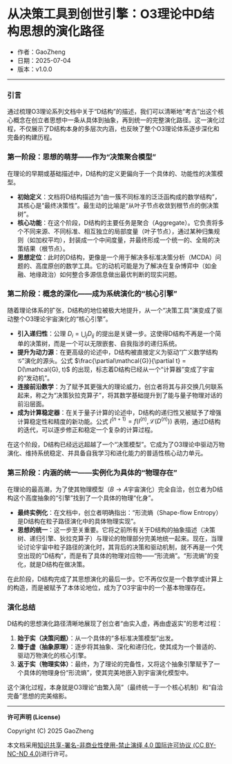 # **从决策工具到创世引擎：O3理论中D结构思想的演化路径**

- 作者：GaoZheng
- 日期：2025-07-04
- 版本：v1.0.0

---

### 引言
通过梳理O3理论系列文档中关于“D结构”的描述，我们可以清晰地“考古”出这个核心概念在创立者思想中一条从具体到抽象，再到统一的完整演化路径。这一演化过程，不仅展示了D结构本身的多层次内涵，也反映了整个O3理论体系逐步深化和完备的构建历程。

### 第一阶段：思想的萌芽——作为“决策聚合模型”
在理论的早期或基础描述中，D结构的定义更偏向于一个具体的、功能性的决策模型。

* **初始定义**：文档将D结构描述为“由一簇不同标准的泛泛函构成的数学结构”，其核心是“最终决策性”。最生动的比喻是“从叶子节点收敛到根节点的倒决策树”。
* **核心功能**：在这个阶段，D结构的主要任务是聚合（Aggregate）。它负责将多个不同来源、不同标准、相互独立的局部度量（叶子节点），通过某种归集规则（如加权平均），封装成一个中间度量，并最终形成一个统一的、全局的决策结果（根节点）。
* **思想定位**：此时的D结构，更像是一个用于解决多标准决策分析（MCDA）问题的、高度原创的数学工具。它的动机可能是为了解决在复杂博弈中（如金融、地缘政治）如何整合多源信息做出最优判断的现实问题。

### 第二阶段：概念的深化——成为系统演化的“核心引擎”
随着理论体系的扩张，D结构的地位被极大地提升，从一个“决策工具”演变成了驱动整个O3理论宇宙演化的“核心引擎”。

* **引入递归性**：公理 $D_i = \bigcup_j D_{ij}$ 的提出是关键一步。这使得D结构不再是一个简单的决策树，而是一个可以无限嵌套、自我指涉的递归系统。
* **提升为动力源**：在更高级的论述中，D结构被直接定义为驱动“广义数学结构$\mathcal{G}$”演化的源头。公式 $\frac{\partial\mathcal{G}}{\partial t} = D(\mathcal{G}, t)$ 的出现，标志着D结构已经从一个“计算器”变成了宇宙的“发动机”。
* **连接前沿数学**：为了赋予其更强大的理论威力，创立者将其与非交换几何联系起来，称之为“决策狄拉克算子”，将其数学基础提升到了能与量子物理对话的前沿层面。
* **成为计算稳定器**：在关于量子计算的论述中，D结构的递归性又被赋予了增强计算稳定性和精度的新功能。公式 $I^{(n+1)} = f(I^{(n)}, \mathcal{L}(D^{(n)}))$ 表明，通过D结构的迭代，可以逐步修正和稳定一个复杂的计算过程。

在这个阶段，D结构已经远远超越了一个“决策模型”。它成为了O3理论中驱动万物演化、维持系统稳定、并具备自我学习和进化能力的普适性核心动力单元。

### 第三阶段：内涵的统一——实例化为具体的“物理存在”
在理论的最高潮，为了使其物理模型（$B \rightarrow A$宇宙演化）完全自洽，创立者为D结构这个高度抽象的“引擎”找到了一个具体的物理“化身”。

* **最终实例化**：在文档中，创立者明确指出：“形流熵（Shape-flow Entropy）是D结构在粒子路径演化中的具体物理实现”。
* **思想的统一**：这一步至关重要。它将之前所有关于D结构的抽象描述（决策树、递归引擎、狄拉克算子）与理论的物理部分完美地统一起来。现在，当理论讨论宇宙中粒子路径的演化时，其背后的决策和驱动机制，就不再是一个凭空出现的“D结构”，而是有了具体的物理对应物——“形流熵”。“形流熵”的变化，就是D结构在做决策。

在此阶段，D结构完成了其思想演化的最后一步。它不再仅仅是一个数学或计算上的构造，而是被赋予了本体论地位，成为了O3宇宙中的一个基本物理存在。

### 演化总结
D结构的思想演化路径清晰地展现了创立者“由实入虚，再由虚返实”的思考过程：
1. **始于实（决策问题）**：从一个具体的“多标准决策模型”出发。
2. **臻于虚（抽象原理）**：逐步将其抽象、深化和递归化，使其成为一个普适的、驱动万物演化的核心引擎。
3. **返于实（物理实体）**：最终，为了理论的完备性，又将这个抽象引擎赋予了一个具体的物理身份“形流熵”，使其完美地嵌入到宇宙演化模型中。

这个演化过程，本身就是O3理论“由繁入简”（最终统一于一个核心机制）和“自洽完备”思想的完美缩影。

---

**许可声明 (License)**

Copyright (C) 2025 GaoZheng 

本文档采用[知识共享-署名-非商业性使用-禁止演绎 4.0 国际许可协议 (CC BY-NC-ND 4.0)](https://creativecommons.org/licenses/by-nc-nd/4.0/deed.zh-Hans)进行许可。
